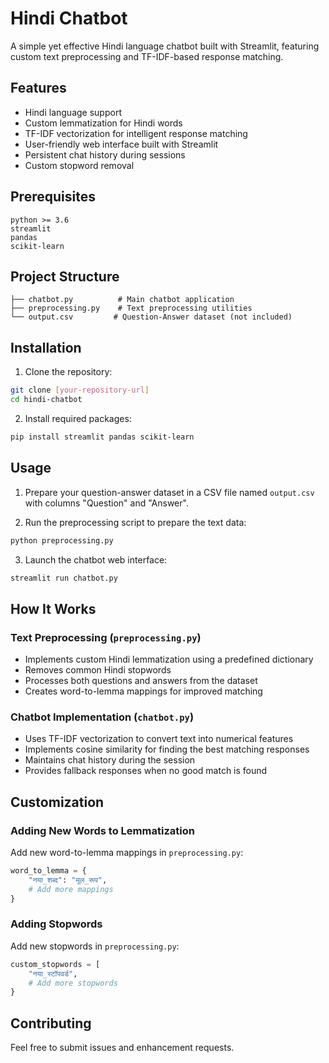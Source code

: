 # Hindi Chatbot

A simple yet effective Hindi language chatbot built with Streamlit, featuring custom text preprocessing and TF-IDF-based response matching.

## Features

- Hindi language support
- Custom lemmatization for Hindi words
- TF-IDF vectorization for intelligent response matching
- User-friendly web interface built with Streamlit
- Persistent chat history during sessions
- Custom stopword removal

## Prerequisites

```
python >= 3.6
streamlit
pandas
scikit-learn
```

## Project Structure

```
├── chatbot.py          # Main chatbot application
├── preprocessing.py    # Text preprocessing utilities
└── output.csv         # Question-Answer dataset (not included)
```

## Installation

1. Clone the repository:
```bash
git clone [your-repository-url]
cd hindi-chatbot
```

2. Install required packages:
```bash
pip install streamlit pandas scikit-learn
```

## Usage

1. Prepare your question-answer dataset in a CSV file named `output.csv` with columns "Question" and "Answer".

2. Run the preprocessing script to prepare the text data:
```bash
python preprocessing.py
```

3. Launch the chatbot web interface:
```bash
streamlit run chatbot.py
```

## How It Works

### Text Preprocessing (`preprocessing.py`)
- Implements custom Hindi lemmatization using a predefined dictionary
- Removes common Hindi stopwords
- Processes both questions and answers from the dataset
- Creates word-to-lemma mappings for improved matching

### Chatbot Implementation (`chatbot.py`)
- Uses TF-IDF vectorization to convert text into numerical features
- Implements cosine similarity for finding the best matching responses
- Maintains chat history during the session
- Provides fallback responses when no good match is found

## Customization

### Adding New Words to Lemmatization
Add new word-to-lemma mappings in `preprocessing.py`:
```python
word_to_lemma = {
    "नया_शब्द": "मूल_रूप",
    # Add more mappings
}
```

### Adding Stopwords
Add new stopwords in `preprocessing.py`:
```python
custom_stopwords = [
    "नया_स्टॉपवर्ड",
    # Add more stopwords
}
```

## Contributing

Feel free to submit issues and enhancement requests.
